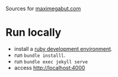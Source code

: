 Sources for [maximegabut.com](https://maximegabut.com)

# Run locally

- install a [ruby development environment](https://jekyllrb.com/docs/installation/).
- run `bundle installl`.
- run `bundle exec jekyll serve`
- access [http://localhost:4000](http://localhost:4000)

